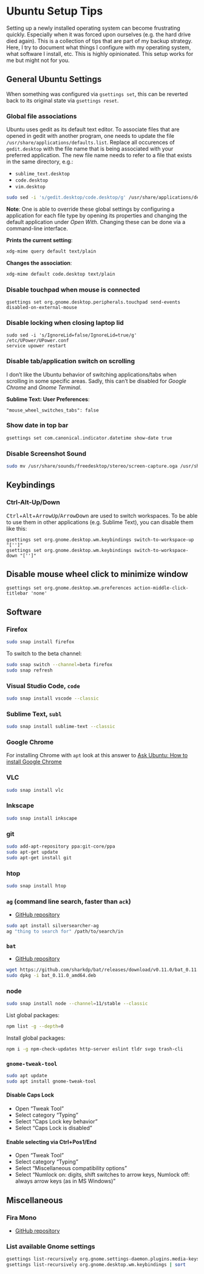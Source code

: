 # Ubuntu Setup Tips

Setting up a newly installed operating system can become frustrating quickly. Especially when it was
forced upon ourselves (e.g. the hard drive died again). This is a collection of tips that are part
of my backup strategy. Here, I try to document what things I configure with my operating system,
what software I install, etc. This is highly opinionated. This setup works for me but might not for
you.



## General Ubuntu Settings

When something was configured via `gsettings set`, this can be reverted back to its original state
via `gsettings reset`.

### Global file associations

Ubuntu uses gedit as its default text editor. To associate files that are opened in gedit with
another program, one needs to update the file `/usr/share/applications/defaults.list`. Replace all
occurences of `gedit.desktop` with the file name that is being associated with your preferred
application. The new file name needs to refer to a file that exists in the same directory, e.g.:

- `sublime_text.desktop`
- `code.desktop`
- `vim.desktop`

```sh
sudo sed -i 's/gedit.desktop/code.desktop/g' /usr/share/applications/defaults.list
```

**Note**: One is able to override these global settings by configuring a application for each file
type by opening its properties and changing the default application under _Open With_. Changing
these can be done via a command-line interface.

**Prints the current setting**:

```sh
xdg-mime query default text/plain
```

**Changes the association**:

```sh
xdg-mime default code.desktop text/plain
```

### Disable touchpad when mouse is connected

```
gsettings set org.gnome.desktop.peripherals.touchpad send-events disabled-on-external-mouse
```

### Disable locking when closing laptop lid

```
sudo sed -i 's/IgnoreLid=false/IgnoreLid=true/g' /etc/UPower/UPower.conf
service upower restart
```

### Disable tab/application switch on scrolling

I don’t like the Ubuntu behavior of switching applications/tabs when scrolling in some specific
areas. Sadly, this can’t be disabled for _Google Chrome_ and _Gnome Terminal_.

**Sublime Text: User Preferences**:

```
"mouse_wheel_switches_tabs": false
```

### Show date in top bar

```sh
gsettings set com.canonical.indicator.datetime show-date true
```

### Disable Screenshot Sound

```sh
sudo mv /usr/share/sounds/freedesktop/stereo/screen-capture.oga /usr/share/sounds/freedesktop/stereo/screen-capture-disabled.oga
```

## Keybindings

### Ctrl-Alt-Up/Down

<kbd>Ctrl</kbd>+<kbd>Alt</kbd>+<kbd>ArrowUp</kbd>/<kbd>ArrowDown</kbd> are used to switch
workspaces. To be able to use them in other applications (e.g. Sublime Text), you can disable them
like this:

```
gsettings set org.gnome.desktop.wm.keybindings switch-to-workspace-up "['']"
gsettings set org.gnome.desktop.wm.keybindings switch-to-workspace-down "['']"
```

## Disable mouse wheel click to minimize window

```
gsettings set org.gnome.desktop.wm.preferences action-middle-click-titlebar 'none'
```



## Software

### Firefox

```sh
sudo snap install firefox
```

To switch to the beta channel:

```sh
sudo snap switch --channel=beta firefox
sudo snap refresh
```

### Visual Studio Code, `code`

```sh
sudo snap install vscode --classic
```

### Sublime Text, `subl`

```sh
sudo snap install sublime-text --classic
```

### Google Chrome

For installing Chrome with `apt` look at this answer to [Ask Ubuntu: How to install Google Chrome](https://askubuntu.com/a/510186)

### VLC

```sh
sudo snap install vlc
```

### Inkscape

```sh
sudo snap install inkscape
```

### git

```sh
sudo add-apt-repository ppa:git-core/ppa
sudo apt-get update
sudo apt-get install git
```

### htop

```sh
sudo snap install htop
```

### `ag` (command line search, faster than `ack`)

- [GitHub repository](https://github.com/ggreer/the_silver_searcher)

```sh
sudo apt install silversearcher-ag
ag "thing to search for" /path/to/search/in
```

### `bat`

- [GitHub repository](https://github.com/sharkdp/bat)

```sh
wget https://github.com/sharkdp/bat/releases/download/v0.11.0/bat_0.11.0_amd64.deb
sudo dpkg -i bat_0.11.0_amd64.deb
```

### node

```sh
sudo snap install node --channel=11/stable --classic
```

List global packages:

```sh
npm list -g --depth=0
```

Install global packages:

```sh
npm i -g npm-check-updates http-server eslint tldr svgo trash-cli
```

### `gnome-tweak-tool`

```sh
sudo apt update
sudo apt install gnome-tweak-tool
```

#### Disable Caps Lock

- Open “Tweak Tool”
- Select category “Typing”
- Select “Caps Lock key behavior”
- Select “Caps Lock is disabled”

#### Enable selecting via Ctrl+Pos1/End

- Open “Tweak Tool”
- Select category “Typing”
- Select “Miscellaneous compatibility options”
- Select “Numlock on: digits, shift switches to arrow keys, Numlock off: always arrow keys (as in MS
  Windows)”



## Miscellaneous

### Fira Mono

- [GitHub repository](https://github.com/mozilla/Fira#download-fira)

### List available Gnome settings

```sh
gsettings list-recursively org.gnome.settings-daemon.plugins.media-keys | sort
gsettings list-recursively org.gnome.desktop.wm.keybindings | sort
```

